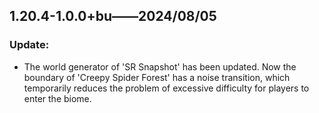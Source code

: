 ## 1.20.4-1.0.0+bu——2024/08/05

### Update:

- The world generator of 'SR Snapshot' has been updated. Now the boundary of 'Creepy Spider Forest' has a noise transition, which temporarily reduces the
  problem of excessive difficulty for players to enter the biome.